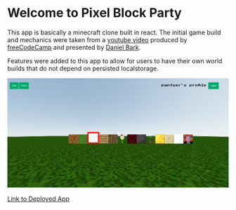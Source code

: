 # Welcome to Pixel Block Party

This app is basically a minecraft clone built in react. The initial game build and mechanics were taken from a [youtube video](https://www.youtube.com/watch?v=qpOZup_3P_A) produced by [freeCodeCamp](https://www.freecodecamp.org/) and presented by [Daniel Bark](https://github.com/danba340).

Features were added to this app to allow for users to have their own world builds that do not depend on persisted localstorage.

![Pixel Block Party](home.png)

[Link to Deployed App]()



